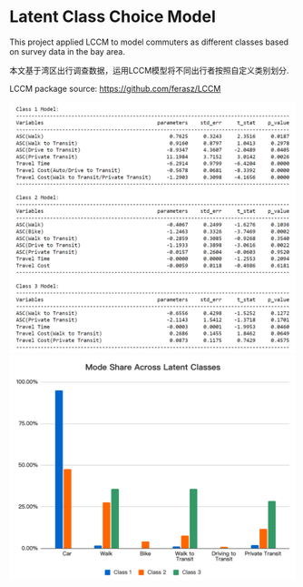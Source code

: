 # Latent Class Choice Model
This project applied LCCM to model commuters as different classes based on survey data in the bay area.

本文基于湾区出行调查数据，运用LCCM模型将不同出行者按照自定义类别划分.

LCCM package source: https://github.com/ferasz/LCCM

![image](https://github.com/xiamze/latent_class_choice_model/blob/main/Images/model_params.png)
![image](https://github.com/xiamze/latent_class_choice_model/blob/main/Images/membership_share.png)

